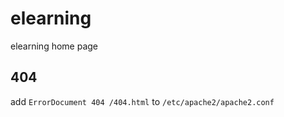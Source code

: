 # elearning
elearning home page

## 404
add `ErrorDocument 404 /404.html` to `/etc/apache2/apache2.conf`